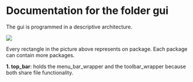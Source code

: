 # Documentation for the folder gui

The gui is programmed in a descriptive architecture. 

![](architecture_gui_parts.png)

Every rectangle in the picture above represents on package. Each package can contain more packages.

**1. top_bar**: holds the menu_bar_wrapper and the toolbar_wrapper because both share file functionality.